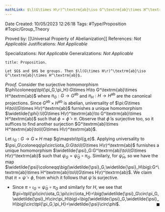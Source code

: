```yaml
---
mathLink: $\l(G\times H\r)^\textrm{ab}\iso G^\textrm{ab}\times H^\textrm{ab}$
---
```


<div class="topSpace"></div>

Date Created: 10/05/2023 12:26:18
Tags: #Type/Proposition #Topic/Group_Theory

Proved by: [[Universal Property of Abelianization]]
References: _Not Applicable_
Justifications: _Not Applicable_

Specializations: _Not Applicable_
Generalizations: _Not Applicable_

``` ad-Proposition
title: Proposition.

Let $G$ and $H$ be groups. Then $\l(G\times H\r)^\textrm{ab}\iso G^\textrm{ab}\times H^\textrm{ab}$.

```

<i>Proof.</i> Consider the surjective homomorphism $\phi\coloneqq\tpl{\pi_G,\pi_H}:G\times H\to G^\textrm{ab}\times H^\textrm{ab}$ where $\pi_G:G\to G^\textrm{ab}$ and $\pi_H:H\to H^\textrm{ab}$ are the canonical projections. Since $G^\textrm{ab}\times H^\textrm{ab}$ is abelian, universality of $\pi:G\times H\to\l(G\times H\r)^\textrm{ab}$ furnishes a unique homomorphism $\widetilde{\phi}:\l(G\times H\r)^\textrm{ab}\to G^\textrm{ab}\times H^\textrm{ab}$ such that $\phi=\widetilde{\phi}\circ\pi$. Observe that $\widetilde{\phi}$ is surjective too, so it suffices to find another surjection $G^\textrm{ab}\times H^\textrm{ab}\to\l(G\times H\r)^\textrm{ab}$.

Let $\iota_G:G\to G\times H$ map $g\mapsto\tpl{g,e}$. Applying universality to $\psi_G\coloneqq\pi\circ\iota_G:G\to\l(G\times H\r)^\textrm{ab}$ furnishes a unique homomorphism $\widetilde{\psi}_G:G^\textrm{ab}\to\l(G\times H\r)^\textrm{ab}$ such that $\psi_G=\widetilde{\psi}_G\circ\pi_G$. Similarly, for $\widetilde{\psi}_H$, so we have the map $\widetilde{\psi}\coloneqq\big(\widetilde{\psi}_G,\widetilde{\psi}_H\big):G^\textrm{ab}\times H^\textrm{ab}\to\l(G\times H\r)^\textrm{ab}$. We claim that $\pi=\widetilde{\psi}\circ\phi$, from which it follows that $\widetilde{\psi}$ is surjective.
* Since $\pi\circ\iota_G=\widetilde{\psi}_G\circ\pi_G$ and similarly for $H$, we see that $\pi=\tpl{\pi\circ\iota_G,\pi\circ\iota_H}=\big(\widetilde{\psi}_G\circ\pi_G,\widetilde{\psi}_H\circ\pi_H\big)=\big(\widetilde{\psi}_G,\widetilde{\psi}_H\big)\circ\tpl{\pi_G,\pi_H}=\widetilde{\psi}\circ\phi$.<span style="float:right;">$\blacksquare$</span>
